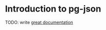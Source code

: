 # Introduction to pg-json

TODO: write [great documentation](http://jacobian.org/writing/great-documentation/what-to-write/)
